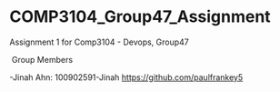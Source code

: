 # COMP3104\_Group47\_Assignment

Assignment 1 for Comp3104 - Devops, Group47



&nbsp;Group Members

-Jinah Ahn: 100902591-Jinah     https://github.com/paulfrankey5

